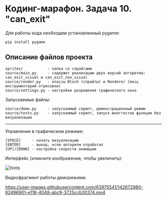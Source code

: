 # Кодинг-марафон. Задача 10. "can_exit"

Для работы кода необходим установленный pygame:
```
pip install pygame
```

## Описание файлов проекта
```
sprites/           - папка со спрайтами
source/main.py     - содержит реализацию двух версий алгоритма: can_exit_visual и can_exit_non_visual
source/render.py   - классы Block (спрайты) и Renderer (весь инструментарий отрисовки)
source/settings.py - настройки разрешения графического окна
```

Запускаемые файлы:
```
source/demo.py     - запускаемый скрипт, демонстрационный режим
source/tests.py    - запускаемый скрипт, запуск юниттестов функции без визуализации
```
---
Управление в графическом режиме:

```
[SPACE]     - начать визуализацию
[ENTER]     - выход, если алгоритм отработал
[UP]/[DOWN] - настройка скорости анимации
```

Интерфейс (кликните изображение, чтобы увеличить):

![hints](https://user-images.githubusercontent.com/63975541/142674336-3607b88c-1d29-412e-b5e3-82f8989cf68d.jpg)

Видеофрагмент работы деморежима:

https://user-images.githubusercontent.com/63975541/142672980-82496901-e118-4048-abc9-3725ccb30374.mp4

